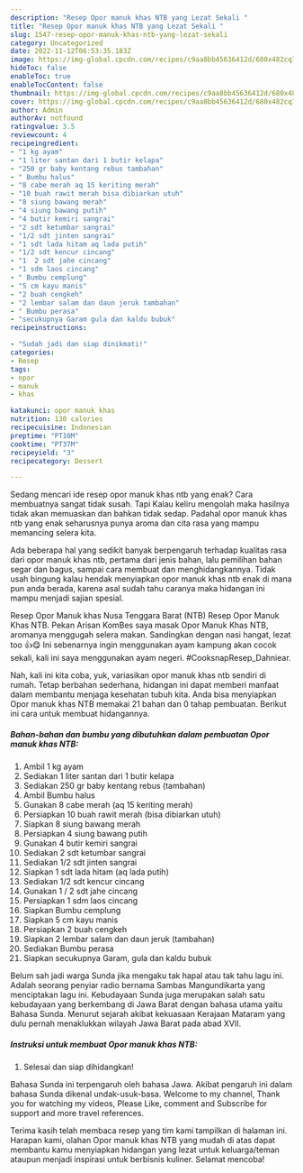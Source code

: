 ```yaml
---
description: "Resep Opor manuk khas NTB yang Lezat Sekali "
title: "Resep Opor manuk khas NTB yang Lezat Sekali "
slug: 1547-resep-opor-manuk-khas-ntb-yang-lezat-sekali
category: Uncategorized
date: 2022-11-12T06:53:35.183Z
image: https://img-global.cpcdn.com/recipes/c9aa8bb45636412d/680x482cq70/opor-manuk-khas-ntb-foto-resep-utama.jpg
hideToc: false
enableToc: true
enableTocContent: false
thumbnail: https://img-global.cpcdn.com/recipes/c9aa8bb45636412d/680x482cq70/opor-manuk-khas-ntb-foto-resep-utama.jpg
cover: https://img-global.cpcdn.com/recipes/c9aa8bb45636412d/680x482cq70/opor-manuk-khas-ntb-foto-resep-utama.jpg
author: Admin
authorAv: notfound
ratingvalue: 3.5
reviewcount: 4
recipeingredient:
- "1 kg ayam"
- "1 liter santan dari 1 butir kelapa"
- "250 gr baby kentang rebus tambahan"
- " Bumbu halus"
- "8 cabe merah aq 15 keriting merah"
- "10 buah rawit merah bisa dibiarkan utuh"
- "8 siung bawang merah"
- "4 siung bawang putih"
- "4 butir kemiri sangrai"
- "2 sdt ketumbar sangrai"
- "1/2 sdt jinten sangrai"
- "1 sdt lada hitam aq lada putih"
- "1/2 sdt kencur cincang"
- "1  2 sdt jahe cincang"
- "1 sdm laos cincang"
- " Bumbu cemplung"
- "5 cm kayu manis"
- "2 buah cengkeh"
- "2 lembar salam dan daun jeruk tambahan"
- " Bumbu perasa"
- "secukupnya Garam gula dan kaldu bubuk"
recipeinstructions:

- "Sudah jadi dan siap dinikmati!"
categories:
- Resep
tags:
- opor
- manuk
- khas

katakunci: opor manuk khas 
nutrition: 130 calories
recipecuisine: Indonesian
preptime: "PT10M"
cooktime: "PT37M"
recipeyield: "3"
recipecategory: Dessert

---
```



Sedang mencari ide resep opor manuk khas ntb yang enak? Cara membuatnya sangat tidak susah. Tapi Kalau keliru mengolah maka hasilnya tidak akan memuaskan dan bahkan tidak sedap. Padahal opor manuk khas ntb yang enak seharusnya punya aroma dan cita rasa yang mampu memancing selera kita.


Ada beberapa hal yang sedikit banyak berpengaruh terhadap kualitas rasa dari opor manuk khas ntb, pertama dari jenis bahan, lalu pemilihan bahan segar dan bagus, sampai cara membuat dan menghidangkannya. Tidak usah bingung kalau hendak menyiapkan opor manuk khas ntb enak di mana pun anda berada, karena asal sudah tahu caranya maka hidangan ini mampu menjadi sajian spesial.

Resep Opor Manuk khas Nusa Tenggara Barat (NTB) Resep Opor Manuk Khas NTB. Pekan Arisan KomBes saya masak Opor Manuk Khas NTB, aromanya menggugah selera makan. Sandingkan dengan nasi hangat, lezat too 👍😋 Ini sebenarnya ingin menggunakan ayam kampung akan cocok sekali, kali ini saya menggunakan ayam negeri. #CooksnapResep_Dahniear.


Nah, kali ini kita coba, yuk, variasikan opor manuk khas ntb sendiri di rumah. Tetap berbahan sederhana, hidangan ini dapat memberi manfaat dalam membantu menjaga kesehatan tubuh kita. Anda bisa menyiapkan Opor manuk khas NTB memakai 21 bahan dan 0 tahap pembuatan. Berikut ini cara untuk membuat hidangannya.

<!--inarticleads1-->

##### Bahan-bahan dan bumbu yang dibutuhkan dalam pembuatan Opor manuk khas NTB:

1. Ambil 1 kg ayam
1. Sediakan 1 liter santan dari 1 butir kelapa
1. Sediakan 250 gr baby kentang rebus (tambahan)
1. Ambil  Bumbu halus
1. Gunakan 8 cabe merah (aq 15 keriting merah)
1. Persiapkan 10 buah rawit merah (bisa dibiarkan utuh)
1. Siapkan 8 siung bawang merah
1. Persiapkan 4 siung bawang putih
1. Gunakan 4 butir kemiri sangrai
1. Sediakan 2 sdt ketumbar sangrai
1. Sediakan 1/2 sdt jinten sangrai
1. Siapkan 1 sdt lada hitam (aq lada putih)
1. Sediakan 1/2 sdt kencur cincang
1. Gunakan 1 / 2 sdt jahe cincang
1. Persiapkan 1 sdm laos cincang
1. Siapkan  Bumbu cemplung
1. Siapkan 5 cm kayu manis
1. Persiapkan 2 buah cengkeh
1. Siapkan 2 lembar salam dan daun jeruk (tambahan)
1. Sediakan  Bumbu perasa
1. Siapkan secukupnya Garam, gula dan kaldu bubuk


Belum sah jadi warga Sunda jika mengaku tak hapal atau tak tahu lagu ini. Adalah seorang penyiar radio bernama Sambas Mangundikarta yang menciptakan lagu ini. Kebudayaan Sunda juga merupakan salah satu kebudayaan yang berkembang di Jawa Barat dengan bahasa utama yaitu Bahasa Sunda. Menurut sejarah akibat kekuasaan Kerajaan Mataram yang dulu pernah menaklukkan wilayah Jawa Barat pada abad XVII. 

<!--inarticleads2-->

##### Instruksi untuk membuat Opor manuk khas NTB:


1. Selesai dan siap dihidangkan!

Bahasa Sunda ini terpengaruh oleh bahasa Jawa. Akibat pengaruh ini dalam bahasa Sunda dikenal undak-usuk-basa. Welcome to my channel, Thank you for watching my videos, Please Like, comment and Subscribe for support and more travel references. 

Terima kasih telah membaca resep yang tim kami tampilkan di halaman ini. Harapan kami, olahan Opor manuk khas NTB yang mudah di atas dapat membantu kamu menyiapkan hidangan yang lezat untuk keluarga/teman ataupun menjadi inspirasi untuk berbisnis kuliner. Selamat mencoba!
